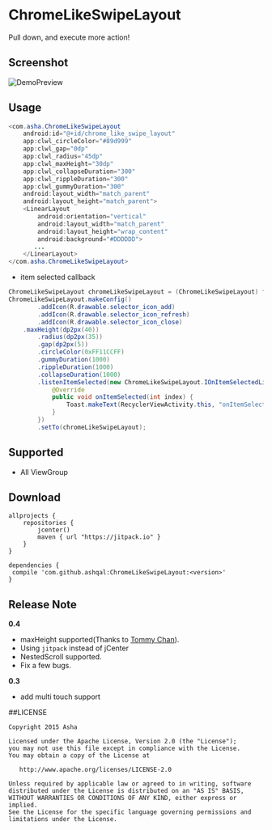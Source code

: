 # ChromeLikeSwipeLayout
Pull down, and execute more action!

## Screenshot
![DemoPreview](https://raw.githubusercontent.com/ashqal/ChromeLikeSwipeLayout/master/screenshot/DemoPreview.gif)
</br>

## Usage
```java
<com.asha.ChromeLikeSwipeLayout
    android:id="@+id/chrome_like_swipe_layout"
    app:clwl_circleColor="#89d999"
    app:clwl_gap="0dp"
    app:clwl_radius="45dp"
    app:clwl_maxHeight="30dp"
    app:clwl_collapseDuration="300"
    app:clwl_rippleDuration="300"
    app:clwl_gummyDuration="300"
    android:layout_width="match_parent"
    android:layout_height="match_parent">
    <LinearLayout
        android:orientation="vertical"
        android:layout_width="match_parent"
        android:layout_height="wrap_content"
        android:background="#DDDDDD">
       ...	
    </LinearLayout>
</com.asha.ChromeLikeSwipeLayout>
```

* item selected callback
```java
ChromeLikeSwipeLayout chromeLikeSwipeLayout = (ChromeLikeSwipeLayout) findViewById(R.id.chrome_like_swipe_layout);
ChromeLikeSwipeLayout.makeConfig()
        .addIcon(R.drawable.selector_icon_add)
        .addIcon(R.drawable.selector_icon_refresh)
        .addIcon(R.drawable.selector_icon_close)
	.maxHeight(dp2px(40))
        .radius(dp2px(35))
        .gap(dp2px(5))
        .circleColor(0xFF11CCFF)
        .gummyDuration(1000)
        .rippleDuration(1000)
        .collapseDuration(1000)
        .listenItemSelected(new ChromeLikeSwipeLayout.IOnItemSelectedListener() {
            @Override
            public void onItemSelected(int index) {
                Toast.makeText(RecyclerViewActivity.this, "onItemSelected:" + index, Toast.LENGTH_SHORT).show();
            }
        })
        .setTo(chromeLikeSwipeLayout);
```

## Supported
* All ViewGroup

## Download
```
allprojects {
    repositories {
        jcenter()
        maven { url "https://jitpack.io" }
    }
}
```
```
dependencies {
 compile 'com.github.ashqal:ChromeLikeSwipeLayout:<version>'
}
```

## Release Note

**0.4**
* maxHeight supported(Thanks to  [Tommy Chan](https://github.com/tommytcchan)).
* Using `jitpack` instead of jCenter
* NestedScroll supported.
* Fix a few bugs.


**0.3**
* add multi touch support

##LICENSE
```
Copyright 2015 Asha

Licensed under the Apache License, Version 2.0 (the "License");
you may not use this file except in compliance with the License.
You may obtain a copy of the License at

   http://www.apache.org/licenses/LICENSE-2.0

Unless required by applicable law or agreed to in writing, software
distributed under the License is distributed on an "AS IS" BASIS,
WITHOUT WARRANTIES OR CONDITIONS OF ANY KIND, either express or implied.
See the License for the specific language governing permissions and
limitations under the License.
```
